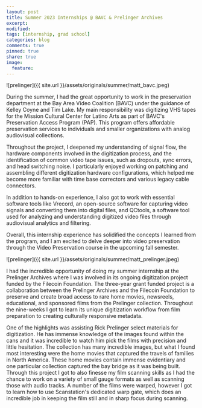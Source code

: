 ```yaml
---
layout: post
title: Summer 2023 Internships @ BAVC & Prelinger Archives
excerpt:
modified:
tags: [internship, grad school]
categories: blog
comments: true
pinned: true
share: true
image:
  feature:
---
```


![prelinger]({{ site.url }}/assets/originals/summer/matt_bavc.jpeg)

During the summer, I had the great opportunity to work in the preservation department at the Bay Area Video Coalition (BAVC) under the guidance of Kelley Coyne and Tim Lake. My main responsibility was digitizing VHS tapes for the Mission Cultural Center for Latino Arts as part of BAVC's Preservation Access Program (PAP). This program offers affordable preservation services to individuals and smaller organizations with analog audiovisual collections.

Throughout the project, I deepened my understanding of signal flow, the hardware components involved in the digitization process, and the identification of common video tape issues, such as dropouts, sync errors, and head switching noise. I particularly enjoyed working on patching and assembling different digitization hardware configurations, which helped me become more familiar with time base correctors and various legacy cable connectors.

In addition to hands-on experience, I also got to work with essential software tools like Vrecord, an open-source software for capturing video signals and converting them into digital files, and QCtools, a software tool used for analyzing and understanding digitized video files through audiovisual analytics and filtering.

Overall, this internship experience has solidified the concepts I learned from the program, and I am excited to delve deeper into video preservation through the Video Preservation course in the upcoming fall semester.

![prelinger]({{ site.url }}/assets/originals/summer/matt_prelinger.jpeg)

I had the incredible opportunity of doing my summer internship at the Prelinger Archives where I was involved in its ongoing digitization project funded by the Filecoin Foundation. The three-year grant funded project is a collaboration between the Prelinger Archives and the Filecoin Foundation to preserve and create broad access to rare home movies, newsreels, educational, and sponsored films from the Prelinger collection. Throughout the nine-weeks I got to learn its unique digitization workflow from film preparation to creating culturally responsive metadata.

One of the highlights was assisting Rick Prelinger select materials for digitization. He has immense knowledge of the images found within the cans and it was incredible to watch him pick the films with precision and little hesitation. The collection has many incredible images, but what I found most interesting were the home movies that captured the travels of families in North America. These home movies contain immense evidentiary and one particular collection captured the bay bridge as it was being built. Through this project I got to also finesse my film scanning skills as I had the chance to work on a variety of small gauge formats as well as scanning those with audio tracks. A number of the films were warped, however I got to learn how to use Scanstation's dedicated warp gate, which does an incredible job in keeping the film still and in sharp focus during scanning.
